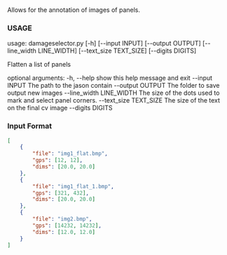 ###
Allows for the annotation of images of panels.


### USAGE
usage: damageselector.py [-h] [--input INPUT] [--output OUTPUT]
                         [--line_width LINE_WIDTH] [--text_size TEXT_SIZE]
                         [--digits DIGITS]

Flatten a list of panels

optional arguments:
  -h, --help            show this help message and exit
  --input INPUT         The path to the jason contain
  --output OUTPUT       The folder to save output new images
  --line_width LINE_WIDTH
                        The size of the dots used to mark and select panel
                        corners.
  --text_size TEXT_SIZE
                        The size of the text on the final cv image
  --digits DIGITS



### Input Format
```json
[
    {
        "file": "img1_flat.bmp",
        "gps": [12, 12],
        "dims": [20.0, 20.0]
    },
    {
        "file": "img1_flat_1.bmp",
        "gps": [321, 432],
        "dims": [20.0, 20.0]
    },
    {
        "file": "img2.bmp",
        "gps": [14232, 14232],
        "dims": [12.0, 12.0]
    }
]
```
